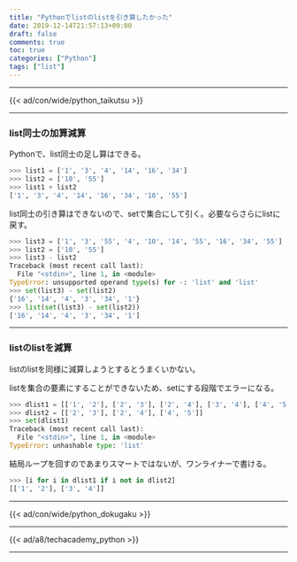 ```yaml
---
title: "Pythonでlistのlistを引き算したかった"
date: 2019-12-14T21:57:13+09:00
draft: false
comments: true
toc: true
categories: ["Python"]
tags: ["list"]
---
```


<!--more-->

---

{{< ad/con/wide/python_taikutsu >}}

---

### list同士の加算減算

Pythonで、list同士の足し算はできる。

```py
>>> list1 = ['1', '3', '4', '14', '16', '34']
>>> list2 = ['10', '55']
>>> list1 + list2
['1', '3', '4', '14', '16', '34', '10', '55']
```

list同士の引き算はできないので、setで集合にして引く。必要ならさらにlistに戻す。

```py
>>> list3 = ['1', '3', '55', '4', '10', '14', '55', '16', '34', '55']
>>> list2 = ['10', '55']
>>> list3 - list2
Traceback (most recent call last):
  File "<stdin>", line 1, in <module>
TypeError: unsupported operand type(s) for -: 'list' and 'list'
>>> set(list3) - set(list2)
{'16', '14', '4', '3', '34', '1'}
>>> list(set(list3) - set(list2))
['16', '14', '4', '3', '34', '1']
```

---

### listのlistを減算

listのlistを同様に減算しようとするとうまくいかない。

listを集合の要素にすることができないため、setにする段階でエラーになる。

```py
>>> dlist1 = [['1', '2'], ['2', '3'], ['2', '4'], ['3', '4'], ['4', '5']]
>>> dlist2 = [['2', '3'], ['2', '4'], ['4', '5']]
>>> set(dlist1)
Traceback (most recent call last):
  File "<stdin>", line 1, in <module>
TypeError: unhashable type: 'list'
```

結局ループを回すのであまりスマートではないが、ワンライナーで書ける。

```py
>>> [i for i in dlist1 if i not in dlist2]
[['1', '2'], ['3', '4']]

```

---

{{< ad/con/wide/python_dokugaku >}}

---

{{< ad/a8/techacademy_python >}}

---

